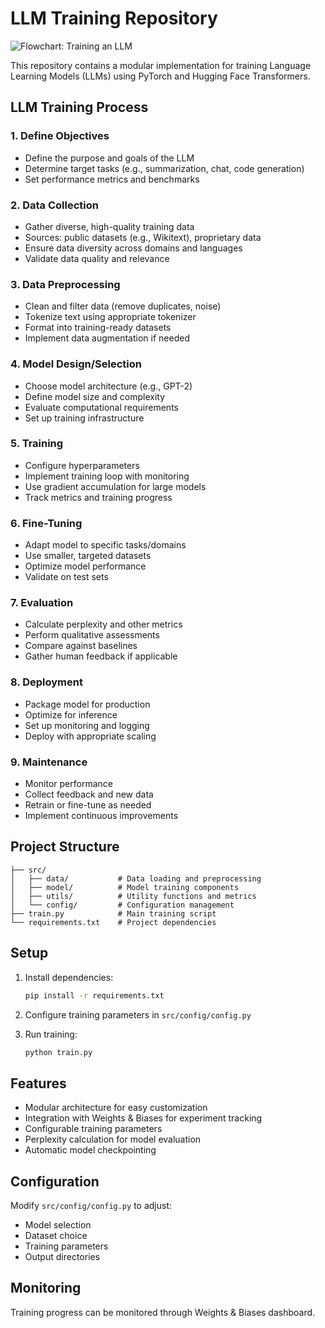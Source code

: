 # LLM Training Repository

![Flowchart: Training an LLM](https://raw.githubusercontent.com/yourusername/llm-training/main/docs/llm-flowchart.png)

This repository contains a modular implementation for training Language Learning Models (LLMs) using PyTorch and Hugging Face Transformers.

## LLM Training Process

### 1. Define Objectives
- Define the purpose and goals of the LLM
- Determine target tasks (e.g., summarization, chat, code generation)
- Set performance metrics and benchmarks

### 2. Data Collection
- Gather diverse, high-quality training data
- Sources: public datasets (e.g., Wikitext), proprietary data
- Ensure data diversity across domains and languages
- Validate data quality and relevance

### 3. Data Preprocessing
- Clean and filter data (remove duplicates, noise)
- Tokenize text using appropriate tokenizer
- Format into training-ready datasets
- Implement data augmentation if needed

### 4. Model Design/Selection
- Choose model architecture (e.g., GPT-2)
- Define model size and complexity
- Evaluate computational requirements
- Set up training infrastructure

### 5. Training
- Configure hyperparameters
- Implement training loop with monitoring
- Use gradient accumulation for large models
- Track metrics and training progress

### 6. Fine-Tuning
- Adapt model to specific tasks/domains
- Use smaller, targeted datasets
- Optimize model performance
- Validate on test sets

### 7. Evaluation
- Calculate perplexity and other metrics
- Perform qualitative assessments
- Compare against baselines
- Gather human feedback if applicable

### 8. Deployment
- Package model for production
- Optimize for inference
- Set up monitoring and logging
- Deploy with appropriate scaling

### 9. Maintenance
- Monitor performance
- Collect feedback and new data
- Retrain or fine-tune as needed
- Implement continuous improvements

## Project Structure

```
├── src/
│   ├── data/           # Data loading and preprocessing
│   ├── model/          # Model training components
│   ├── utils/          # Utility functions and metrics
│   └── config/         # Configuration management
├── train.py            # Main training script
└── requirements.txt    # Project dependencies
```

## Setup

1. Install dependencies:
   ```bash
   pip install -r requirements.txt
   ```

2. Configure training parameters in `src/config/config.py`

3. Run training:
   ```bash
   python train.py
   ```

## Features

- Modular architecture for easy customization
- Integration with Weights & Biases for experiment tracking
- Configurable training parameters
- Perplexity calculation for model evaluation
- Automatic model checkpointing

## Configuration

Modify `src/config/config.py` to adjust:
- Model selection
- Dataset choice
- Training parameters
- Output directories

## Monitoring

Training progress can be monitored through Weights & Biases dashboard.
